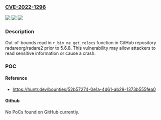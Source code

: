 ### [CVE-2022-1296](https://cve.mitre.org/cgi-bin/cvename.cgi?name=CVE-2022-1296)
![](https://img.shields.io/static/v1?label=Product&message=radareorg%2Fradare2&color=blue)
![](https://img.shields.io/static/v1?label=Version&message=n%2Fa&color=blue)
![](https://img.shields.io/static/v1?label=Vulnerability&message=CWE-125%20Out-of-bounds%20Read&color=brighgreen)

### Description

Out-of-bounds read in `r_bin_ne_get_relocs` function in GitHub repository radareorg/radare2 prior to 5.6.8. This vulnerability may allow attackers to read sensitive information or cause a crash.

### POC

#### Reference
- https://huntr.dev/bounties/52b57274-0e1a-4d61-ab29-1373b555fea0

#### Github
No PoCs found on GitHub currently.

